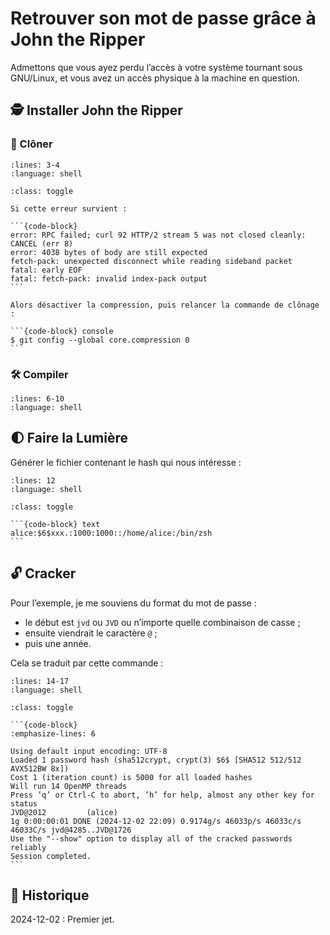 # Retrouver son mot de passe grâce à John the Ripper

Admettons que vous ayez perdu l’accès à votre système tournant sous GNU/Linux, et vous avez un accès physique à la machine en question.

## 🕵️ Installer John the Ripper

### 💾 Clôner

```{literalinclude} snippets/retrouver-son-mot-de-passe-avec-john.sh
:lines: 3-4
:language: shell
```

````{admonition} En cas d’erreur
:class: toggle

Si cette erreur survient :

```{code-block}
error: RPC failed; curl 92 HTTP/2 stream 5 was not closed cleanly: CANCEL (err 8)
error: 4038 bytes of body are still expected
fetch-pack: unexpected disconnect while reading sideband packet
fatal: early EOF
fatal: fetch-pack: invalid index-pack output
```

Alors désactiver la compression, puis relancer la commande de clônage :

```{code-block} console
$ git config --global core.compression 0
```
````

### 🛠️ Compiler

```{literalinclude} snippets/retrouver-son-mot-de-passe-avec-john.sh
:lines: 6-10
:language: shell
```

## 🌓 Faire la Lumière

Générer le fichier contenant le hash qui nous intéresse :

```{literalinclude} snippets/retrouver-son-mot-de-passe-avec-john.sh
:lines: 12
:language: shell
```

````{admonition} Exemple de contenu de ~/unshadowed.txt
:class: toggle

```{code-block} text
alice:$6$xxx.:1000:1000::/home/alice:/bin/zsh
```
````

## 🔓 Cracker

Pour l’exemple, je me souviens du format du mot de passe :

- le début est `jvd` ou `JVD` ou n’importe quelle combinaison de casse ;
- ensuite viendrait le caractère `@` ;
- puis une année.

Cela se traduit par cette commande :

```{literalinclude} snippets/retrouver-son-mot-de-passe-avec-john.sh
:lines: 14-17
:language: shell
```

````{admonition} Et bingo !
:class: toggle

```{code-block}
:emphasize-lines: 6

Using default input encoding: UTF-8
Loaded 1 password hash (sha512crypt, crypt(3) $6$ [SHA512 512/512 AVX512BW 8x])
Cost 1 (iteration count) is 5000 for all loaded hashes
Will run 14 OpenMP threads
Press ’q’ or Ctrl-C to abort, ’h’ for help, almost any other key for status
JVD@2012         (alice)     
1g 0:00:00:01 DONE (2024-12-02 22:09) 0.9174g/s 46033p/s 46033c/s 46033C/s jvd@4285..JVD@1726
Use the "--show" option to display all of the cracked passwords reliably
Session completed.
```
````

## 📜 Historique

2024-12-02
: Premier jet.
